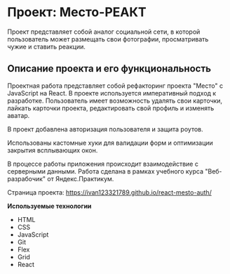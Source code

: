 # Проект: Место-РЕАКТ
Проект представляет собой аналог социальной сети, в которой пользователь может размещать свои фотографии, просматривать чужие и ставить реакции.
 
## Описание проекта и его функциональность

Проектная работа представляет собой рефакторинг проекта "Место" с JavaScript на React. В проекте используется императивный подход к разработке. Пользователь имеет возможность удалять свои карточки, лайкать карточки проекта, редактировать свой профиль и изменять аватар.

В проект добавлена авторизация пользователя и защита роутов.

Использованы кастомные хуки для валидации форм и оптимизации закрытия всплывающих окон.

В процессе работы приложения происходит взаимодействие с серверными данными.
Работа сделана в рамках учебного курса "Веб-разрабочик" от Яндекс.Практикум. 


Страница проекта: https://ivan123321789.github.io/react-mesto-auth/


**Используемые технологии**

* HTML
* CSS
* JavaScript
* Git
* Flex
* Grid
* React
